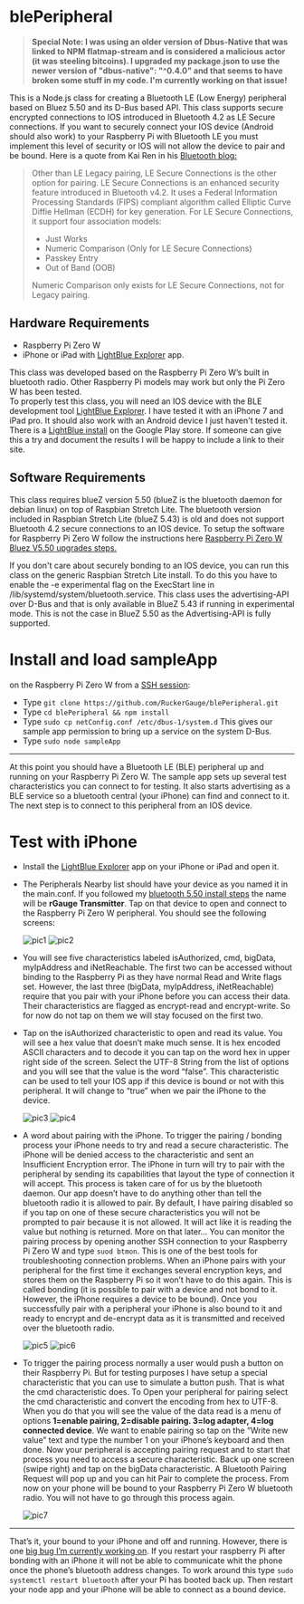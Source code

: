 # blePeripheral

>**Special Note:  I was using an older version of Dbus-Native that was linked to NPM flatmap-stream and is considered a malicious actor (it was steeling bitcoins).  I upgraded my package.json to use the newer version of "dbus-native": "^0.4.0" and that seems to have broken some stuff in my code.  I'm currently working on that issue!**

This is a Node.js class for creating a Bluetooth LE (Low Energy) peripheral based on Bluez 5.50 and its D-Bus based API.  This class supports secure encrypted connections to IOS introduced in Bluetooth 4.2 as LE Secure connections. If you want to securely connect your IOS device (Android should also work) to your Raspberry Pi with Bluetooth LE you must implement this level of security or IOS will not allow the device to pair and be bound. Here is a quote from Kai Ren in his [Bluetooth blog:]( https://blog.bluetooth.com/bluetooth-pairing-part-4) 
>Other than LE Legacy pairing, LE Secure Connections is the other option for pairing. LE Secure Connections is an enhanced security feature introduced in Bluetooth v4.2. It uses a Federal Information Processing Standards (FIPS) compliant algorithm called Elliptic Curve Diffie Hellman (ECDH) for key generation. For LE Secure Connections, it support four association models:
>* Just Works
>* Numeric Comparison (Only for LE Secure Connections)
>* Passkey Entry
>* Out of Band (OOB)
>
>Numeric Comparison only exists for LE Secure Connections, not for Legacy pairing. 


## Hardware Requirements
* Raspberry Pi Zero W
* iPhone or iPad with [LightBlue Explorer]( https://itunes.apple.com/us/app/lightblue-explorer/id557428110?mt=8) app.

This class was developed based on the Raspberry Pi Zero W’s built in bluetooth radio.  Other Raspberry Pi models may work but only the Pi Zero W has been tested.  
To properly test this class, you will need an IOS device with the BLE development tool [LightBlue Explorer]( https://itunes.apple.com/us/app/lightblue-explorer/id557428110?mt=8).  I have tested it with an iPhone 7 and iPad pro.  It should also work with an Android device I just haven't tested it.  There is a [LightBlue install](https://play.google.com/store/apps/details?id=com.punchthrough.lightblueexplorer&hl=en_US) on the Google Play store.  If someone can give this a try and document the results I will be happy to include a link to their site.  
## Software Requirements
This class requires blueZ version 5.50 (blueZ is the bluetooth daemon for debian linux) on top of Raspbian Stretch Lite.  The bluetooth version included in Raspbian Stretch Lite (blueZ 5.43) is old and does not support Bluetooth 4.2 secure connections to an IOS device.  To setup the software for Raspberry Pi Zero W follow the instructions here [Raspberry Pi Zero W Bluez V5.50 upgrades steps.](https://github.com/RuckerGauge/Raspberry-Pi-Zero-W-Bluez-5.50-upgrade-steps)<br>
 
 If you don't care about securely bonding to an IOS device, you can run this class on the generic Raspbian Stretch Lite install.  To do this you have to enable the -e experimental flag on the ExecStart line in /lib/systemd/system/bluetooth.service.  This class uses the advertising-API over D-Bus and that is only available in BlueZ 5.43 if running in experimental mode.  This is not the case in BlueZ 5.50 as the Advertising-API is fully supported.  

# Install and load sampleApp
on the Raspberry Pi Zero W from a [SSH session](https://www.raspberrypi.org/magpi/ssh-remote-control-raspberry-pi/):
* Type `git clone https://github.com/RuckerGauge/blePeripheral.git`
* Type `cd blePeripheral && npm install`
* Type `sudo cp netConfig.conf /etc/dbus-1/system.d`  This gives our sample app permission to bring up a service on the system D-Bus.
* Type `sudo node sampleApp` 
---
At this point you should have a Bluetooth LE (BLE) peripheral up and running on your Raspberry Pi Zero W.  The sample app sets up several test characteristics you can connect to for testing.  It also starts advertising as a BLE service so a bluetooth central (your iPhone) can find and connect to it.   The next step is to connect to this peripheral from an IOS device.  

# Test with iPhone
* Install the [LightBlue Explorer]( https://itunes.apple.com/us/app/lightblue-explorer/id557428110?mt=8) app on your iPhone or iPad and open it.
* The Peripherals Nearby list should have your device as you named it in the main.conf.  If you followed my [bluetooth 5.50 install steps](https://github.com/RuckerGauge/Raspberry-Pi-Zero-W-Bluez-5.50-upgrade-steps) the name will be **rGauge Transmitter**. Tap on that device to open and connect to the Raspberry Pi Zero W peripheral. You should see the following screens:

    ![pic1](./pics/mainLightBlue.PNG) ![pic2](./pics/isAuthorized.PNG)
* You will see five characteristics labeled isAuthorized, cmd, bigData, myIpAddress and iNetReachable.  The first two can be accessed without binding to the Raspberry Pi as they have normal Read and Write flags set.  However, the last three (bigData, myIpAddress, iNetReachable) require that you pair with your iPhone before you can access their data.  Their characteristics are flagged as encrypt-read and encrypt-write.  So for now do not tap on them we will stay focused on the first two.

* Tap on the isAuthorized characteristic to open and read its value.  You will see a hex value that doesn’t make much sense.  It is hex encoded ASCII characters and to decode it you can tap on the word hex in upper right side of the screen.  Select the UTF-8 String from the list of options and you will see that the value is the word “false”.  This characteristic can be used to tell your IOS app if this device is bound or not with this peripheral.  It will change to “true” when we pair the iPhone to the device. 

    ![pic3](./pics/isAuthorizedHex.PNG) ![pic4](./pics/isAuthorizedUTF.PNG)
*  A word about pairing with the iPhone.  To trigger the pairing / bonding process your iPhone needs to try and read a secure characteristic.  The iPhone will be denied access to the characteristic and sent an Insufficient Encryption error.  The iPhone in turn will try to pair with the peripheral by sending its capabilities that layout the type of connection it will accept.  This process is taken care of for us by the bluetooth daemon.  Our app doesn’t have to do anything other than tell the bluetooth radio it is allowed to pair.  By default, I have pairing disabled so if you tap on one of these secure characteristics you will not be prompted to pair because it is not allowed. It will act like it is reading the value but nothing is returned.  More on that later…
You can monitor the pairing process by opening another SSH connection to your Raspberry Pi Zero W and type `suod btmon`.  This is one of the best tools for troubleshooting connection problems.  When an iPhone pairs with your peripheral for the first time it exchanges several encryption keys, and stores them on the Raspberry Pi so it won’t have to do this again.  This is called bonding (it is possible to pair with a device and not bond to it. However, the iPhone requires a device to be bound).  Once you successfully pair with a peripheral your iPhone is also bound to it and ready to encrypt and de-encrypt data as it is transmitted and received over the bluetooth radio.

    ![pic5](./pics/cmdUTF.PNG) ![pic6](./pics/enter1.PNG)
* To trigger the pairing process normally a user would push a button on their Raspberry Pi.  But for testing purposes I have setup a special characteristic that you can use to simulate a button push.  That is what the cmd characteristic does. To Open your peripheral for pairing select the cmd characteristic and convert the encoding from hex to UTF-8.  When you do that you will see the value of the data read is a menu of options **1=enable pairing, 2=disable pairing. 3=log adapter, 4=log connected device**.  We want to enable pairing so tap on the “Write new value” text and type the number 1 on your iPhone’s keyboard and then done. Now your peripheral is accepting pairing request and to start that process you need to access a secure characteristic.  Back up one screen (swipe right) and tap on the bigData characteristic.  A Bluetooth Pairing Request will pop up and you can hit Pair to complete the process.  From now on your phone will be bound to your Raspberry Pi Zero W bluetooth radio.  You will not have to go through this process again.

    ![pic7](./pics/pairMsg.PNG)
--- 
That’s it, your bound to your iPhone and off and running.  However, there is one [big bug I’m currently working on](https://github.com/RuckerGauge/blePeripheral/issues/1).  If you restart your raspberry Pi after bonding with an iPhone it will not be able to communicate whit the phone once the phone’s bluetooth address changes.  To work around this type `sudo systemctl restart bluetooth` after your Pi has booted back up.  Then restart your node app and your iPhone will be able to connect as a bound device.  
 